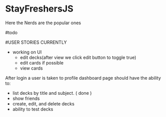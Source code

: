 # StayFreshersJS
Here the Nerds are the popular ones


#todo

#USER STORIES
CURRENTLY
  * working on UI 
    - edit decks(after view we click edit button to toggle true)
    - edit cards if possible
    - view cards

After login a user is taken to profile dashboard page should have the ability to:
  - list decks by title and subject. ( done )
  - show friends 
  - create, edit, and delete decks
  - ability to test decks
